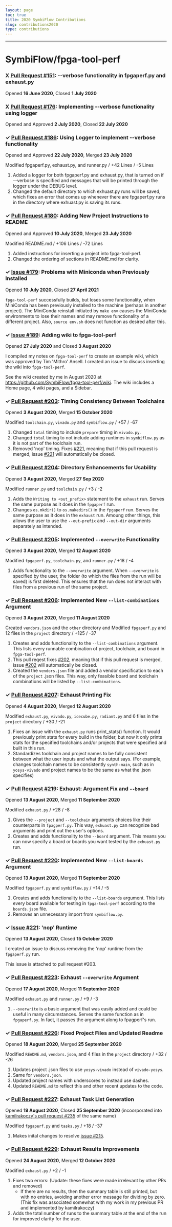 ```yaml
---
layout: page
toc: true
title: 2020 SymbiFlow Contributions
slug: contributions2020
type: contributions
---
```


---

# SymbiFlow/fpga-tool-perf

### X [Pull Request #151](https://github.com/SymbiFlow/fpga-tool-perf/pull/151): --verbose functionality in fpgaperf.py and exhaust.py
Opened __16 June 2020__, Closed __1 July 2020__

### X [Pull Request #176](https://github.com/SymbiFlow/fpga-tool-perf/pull/176): Implementing --verbose functionality using logger
Opened and Approved __2 July 2020__, Closed __22 July 2020__

### ✓ [Pull Request #186](https://github.com/SymbiFlow/fpga-tool-perf/pull/186): Using Logger to implement --verbose functionality
Opened and Approved __22 July 2020__, Merged __23 July 2020__

Modified fpgaperf.py, exhaust.py, and runner.py / +42 Lines / -5 Lines
1. Added a logger for both fpgaperf.py and exhaust.py, that is turned on if --verbose is specified and messages that will be printed through the logger under the DEBUG level.
2. Changed the default directory to which exhuast.py runs will be saved, which fixes an error that comes up whenever there are fpgaperf.py runs in the directory where exhuast.py is saving its runs.

### ✓ [Pull Request #180](https://github.com/SymbiFlow/fpga-tool-perf/pull/180): Adding New Project Instructions to README
Opened and Approved __10 July 2020__, Merged __23 July 2020__

Modified README.md / +106 Lines / -72 Lines
1. Added instructions for inserting a project into fpga-tool-perf.
2. Changed the ordering of sections in README.md for clarity.

### ✓ [Issue #179](https://github.com/SymbiFlow/fpga-tool-perf/issues/179): Problems with Miniconda when Previously Installed
Opened __10 July 2020__, Closed __27 April 2021__

`fpga-tool-perf` successfully builds, but loses some functionality, when MiniConda has been previously installed to the machine (perhaps in another project). The MiniConda reinstall initiated by `make env` causes the MiniConda environments to lose their names and may remove functionality of a different project. Also, `source env.sh` does not function as desired after this.

### ✓ [Issue #189](https://github.com/SymbiFlow/fpga-tool-perf/issues/189): Adding wiki to fpga-tool-perf
Opened __27 July 2020__ and Closed __3 August 2020__

I compiled my notes on `fpga-tool-perf` to create an example wiki, which was approved by Tim 'Mithro' Ansell. I created an issue to discuss inserting the wiki into `fpga-tool-perf`.

See the wiki created by me in August 2020 at https://github.com/SymbiFlow/fpga-tool-perf/wiki. The wiki includes a Home page, 4 wiki pages, and a Sidebar.

### ✓ [Pull Request #203](https://github.com/SymbiFlow/fpga-tool-perf/pull/203): Timing Consistency Between Toolchains
Opened __3 August 2020__, Merged __15 October 2020__

Modified `toolchain.py`, `vivado.py` and `symbiflow.py` / +57 / -67
1. Changed `total` timing to include `prepare` timing in `vivado.py`.
2. Changed `total` timing to not include adding runtimes in `symbiflow.py` as it is not part of the toolchain run.
3. Removed 'nop' timing. Fixes [#221](https://github.com/SymbiFlow/fpga-tool-perf/issues/221), meaning that if this pull request is merged, issue [#221](https://github.com/SymbiFlow/fpga-tool-perf/issues/221) will automatically be closed.

### ✓ [Pull Request #204](https://github.com/SymbiFlow/fpga-tool-perf/pull/204): Directory Enhancements for Usability
Opened __3 August 2020__, Merged __27 Sep 2020__

Modified `runner.py` and `toolchain.py` / +3 / -2
1. Adds the `Writing to <out_prefix>` statement to the `exhaust` run. Serves the same purpose as it does in the `fpgaperf` run.
2. Changes `os.mkdir()` to `os.makedirs()` in the `fpgaperf` run. Serves the same purpose as it does in the `exhaust` run. Amoung other things, this allows the user to use the `--out-prefix` and `--out-dir` arguments separately as intended.

### ✓ [Pull Request #205](https://github.com/SymbiFlow/fpga-tool-perf/pull/205): Implemented `--overwrite` Functionality
Opened __3 August 2020__, Merged __12 August 2020__

Modified `fpgaperf.py`, `toolchain.py`, and `runner.py` / +18 / -4
1. Adds functionality to the `--overwrite` argument. When `--overwrite` is specified by the user, the folder (to which the files from the run will be saved) is first deleted. This ensures that the run does not interact with files from a previous run of the same project.

### ✓ [Pull Request #206](https://github.com/SymbiFlow/fpga-tool-perf/pull/206): Implemented New `--list-combinations` Argument
Opened __3 August 2020__, Merged __11 August 2020__

Created `vendors.json` and the `other` directory and Modified `fpgaperf.py` and 12 files in the `project` directory / +125 / -37
1. Creates and adds functionality to the `--list-combinations` argument. This lists every runnable combination of project, toolchain, and board in `fpga-tool-perf`.
2. This pull reqest fixes [#202](https://github.com/SymbiFlow/fpga-tool-perf/issues/202), meaning that if this pull request is merged, issue [#202](https://github.com/SymbiFlow/fpga-tool-perf/issues/202) will automatically be closed.
3. Created the `vendors.json` file and added a vendor specification to each of the `project` .json files. This way, only feasible board and toolchain combinations will be listed by `--list-combinations`.

### ✓ [Pull Request #207](https://github.com/SymbiFlow/fpga-tool-perf/pull/207): Exhaust Printing Fix
Opened __4 August 2020__, Merged __12 August 2020__

Modified `exhaust.py`, `vivado.py`, `icecube.py`, `radiant.py` and 6 files in the `project` directory / +30 / -21
1. Fixes an issue with the `exhaust.py` runs print_stats() function. It would previously print stats for every build in the folder, but now it only prints stats for the specified toolchains and/or projects that were specified and built in this run.
2. Standardizes toolchain and project names to be fully consistent between what the user inputs and what the output says. (For example, changes toolchain names to be consistently `synth-main`, such as in `yosys-vivado` and project names to be the same as what the .json specifies)

### ✓ [Pull Request #219](https://github.com/SymbiFlow/fpga-tool-perf/pull/219): Exhaust: Argument Fix and `--board`
Opened __13 August 2020__, Merged __11 September 2020__

Modified `exhaust.py` / +28 / -8
1. Gives the `--project` and `--toolchain` arguments choices like their counterparts in `fpagperf.py`. This way, `exhuast.py` can recognize bad arguments and print out the user's options.
2. Creates and adds functionality to the `--board` argument. This means you can now specify a board or boards you want tested by the `exhuast.py` run.

### ✓ [Pull Request #220](https://github.com/SymbiFlow/fpga-tool-perf/pull/220): Implemented New `--list-boards` Argument
Opened __13 August 2020__, Merged __11 September 2020__

Modified `fpgaperf.py` and `symbiflow.py` / +14 / -5
1. Creates and adds functionality to the `--list-boards` argument. This lists every board available for testing in `fpga-tool-perf` according to the `boards.json` file.
2. Removes an unnecessary import from `symbiflow.py`.

### ✓ [Issue #221](https://github.com/SymbiFlow/fpga-tool-perf/issues/221): 'nop' Runtime
Opened __13 August 2020__, Closed __15 October 2020__

I created an issue to discuss removing the 'nop' runtime from the `fpgaperf.py` run.

This issue is attached to pull request #203.

### ✓ [Pull Request #223](https://github.com/SymbiFlow/fpga-tool-perf/pull/223): Exhaust `--overwrite` Argument
Opened __17 August 2020__, Merged __11 September 2020__

Modified `exhaust.py` and `runner.py` / +9 / -3
1. `--overwrite` is a basic argument that was easily added and could be useful in many circumstances. Serves the same function as in `fpgaperf.py`. In fact, it passes the argument along to fpagperf's run.

### ✓ [Pull Request #226](https://github.com/SymbiFlow/fpga-tool-perf/pull/226): Fixed Project Files and Updated Readme
Opened __18 August 2020__, Merged __25 September 2020__

Modified `README.md`, `vendors.json`, and 4 files in the `project` directory / +32 / -26
1. Updates project .json files to use `yosys-vivado` instead of `vivado-yosys`.
2. Same for `vendors.json`.
3. Updated project names with underscores to instead use dashes.
4. Updated `README.md` to reflect this and other recent updates to the code.

### ✓ [Pull Request #227](https://github.com/SymbiFlow/fpga-tool-perf/pull/227): Exhaust Task List Generation
Opened __19 August 2020__, Closed __25 September 2020__ (incoorporated into [kamilrakoczy's pull request #235](https://github.com/SymbiFlow/fpga-tool-perf/pull/235) of the same name)

Modified `fpgaperf.py` and `tasks.py` / +18 / -37
1. Makes inital changes to resolve [issue #215](https://github.com/SymbiFlow/fpga-tool-perf/issues/215).

### ✓ [Pull Request #229](https://github.com/SymbiFlow/fpga-tool-perf/pull/229): Exhaust Results Improvements
Opened __24 August 2020__, Merged __12 October 2020__

Modified `exhaust.py` / +2 / -1
1. Fixes two errors: (Update: these fixes were made irrelevant by other PRs and removed)
    - If there are no results, then the summary table is still printed, but with no entries, avoiding another error message for dividing by zero. (This fix was associated somewhat with my work in my previous PR and implemented by kamilrakoczy) 
2. Adds the total number of runs to the summary table at the end of the run for improved clarity for the user.
